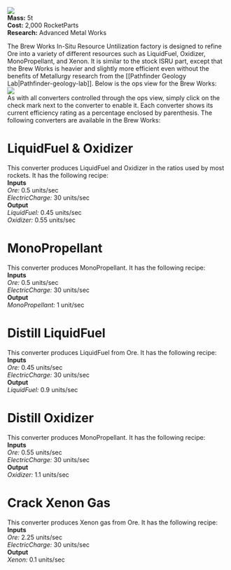 ![](https://github.com/Angel-125/Pathfinder/wiki/BrewWorks.jpg)  
**Mass:** 5t  
**Cost:** 2,000 RocketParts  
**Research:** Advanced Metal Works

The Brew Works In-Situ Resource Untilization factory is designed to refine Ore into a variety of different resources such as LiquidFuel, Oxidizer, MonoPropellant, and Xenon. It is similar to the stock ISRU part, except that the Brew Works is heavier and slightly more efficient even without the benefits of Metallurgy research from the [[Pathfinder Geology Lab|Pathfinder-geology-lab]]. Below is the ops view for the Brew Works:  
![](https://github.com/Angel-125/Pathfinder/wiki/BrewWorksOpsView.jpg)  
As with all converters controlled through the ops view, simply click on the check mark next to the converter to enable it. Each converter shows its current efficiency rating as a percentage enclosed by parenthesis. The following converters are available in the Brew Works:
# LiquidFuel & Oxidizer  
This converter produces LiquidFuel and Oxidizer in the ratios used by most rockets. It has the following recipe:  
**Inputs**  
_Ore:_ 0.5 units/sec  
_ElectricCharge:_ 30 units/sec  
**Output**  
_LiquidFuel:_ 0.45 units/sec  
_Oxidizer:_ 0.55 units/sec  
# MonoPropellant  
This converter produces MonoPropellant. It has the following recipe:  
**Inputs**  
_Ore:_ 0.5 units/sec  
_ElectricCharge:_ 30 units/sec  
**Output**  
_MonoPropellant:_ 1 unit/sec  
# Distill LiquidFuel  
This converter produces LiquidFuel from Ore. It has the following recipe:  
**Inputs**  
_Ore:_ 0.45 units/sec  
_ElectricCharge:_ 30 units/sec  
**Output**  
_LiquidFuel:_ 0.9 units/sec  
# Distill Oxidizer  
This converter produces MonoPropellant. It has the following recipe:  
**Inputs**  
_Ore:_ 0.55 units/sec  
_ElectricCharge:_ 30 units/sec  
**Output**  
_Oxidizer:_ 1.1 units/sec  
# Crack Xenon Gas  
This converter produces Xenon gas from Ore. It has the following recipe:  
**Inputs**  
_Ore:_ 2.25 units/sec  
_ElectricCharge:_ 30 units/sec  
**Output**  
_Xenon:_ 0.1 units/sec  